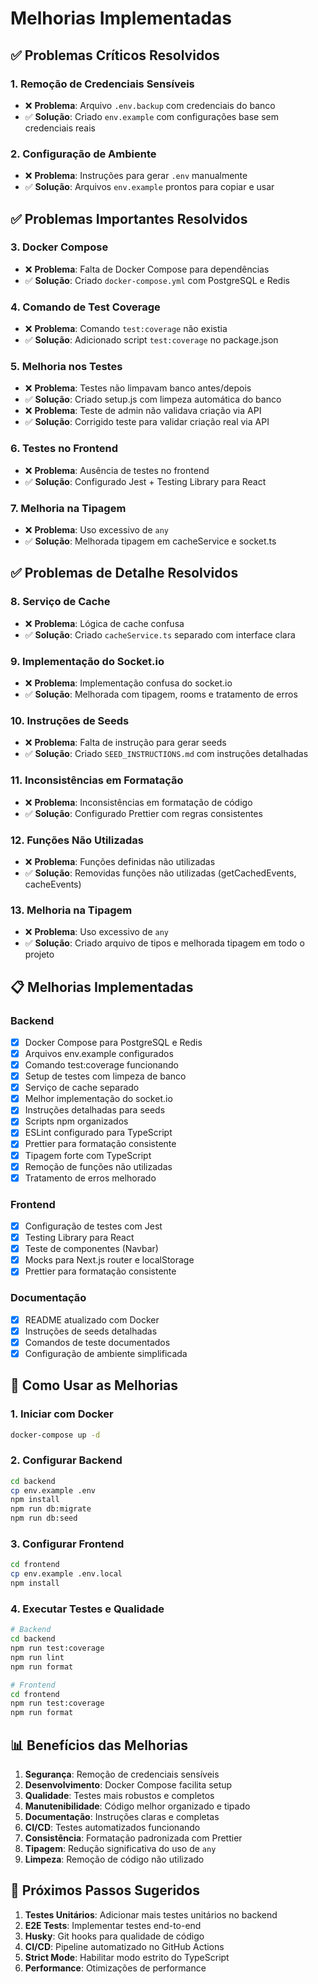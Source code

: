 # Melhorias Implementadas

## ✅ Problemas Críticos Resolvidos

### 1. Remoção de Credenciais Sensíveis
- ❌ **Problema**: Arquivo `.env.backup` com credenciais do banco
- ✅ **Solução**: Criado `env.example` com configurações base sem credenciais reais

### 2. Configuração de Ambiente
- ❌ **Problema**: Instruções para gerar `.env` manualmente
- ✅ **Solução**: Arquivos `env.example` prontos para copiar e usar

## ✅ Problemas Importantes Resolvidos

### 3. Docker Compose
- ❌ **Problema**: Falta de Docker Compose para dependências
- ✅ **Solução**: Criado `docker-compose.yml` com PostgreSQL e Redis

### 4. Comando de Test Coverage
- ❌ **Problema**: Comando `test:coverage` não existia
- ✅ **Solução**: Adicionado script `test:coverage` no package.json

### 5. Melhoria nos Testes
- ❌ **Problema**: Testes não limpavam banco antes/depois
- ✅ **Solução**: Criado setup.js com limpeza automática do banco
- ❌ **Problema**: Teste de admin não validava criação via API
- ✅ **Solução**: Corrigido teste para validar criação real via API

### 6. Testes no Frontend
- ❌ **Problema**: Ausência de testes no frontend
- ✅ **Solução**: Configurado Jest + Testing Library para React

### 7. Melhoria na Tipagem
- ❌ **Problema**: Uso excessivo de `any`
- ✅ **Solução**: Melhorada tipagem em cacheService e socket.ts

## ✅ Problemas de Detalhe Resolvidos

### 8. Serviço de Cache
- ❌ **Problema**: Lógica de cache confusa
- ✅ **Solução**: Criado `cacheService.ts` separado com interface clara

### 9. Implementação do Socket.io
- ❌ **Problema**: Implementação confusa do socket.io
- ✅ **Solução**: Melhorada com tipagem, rooms e tratamento de erros

### 10. Instruções de Seeds
- ❌ **Problema**: Falta de instrução para gerar seeds
- ✅ **Solução**: Criado `SEED_INSTRUCTIONS.md` com instruções detalhadas

### 11. Inconsistências em Formatação
- ❌ **Problema**: Inconsistências em formatação de código
- ✅ **Solução**: Configurado Prettier com regras consistentes

### 12. Funções Não Utilizadas
- ❌ **Problema**: Funções definidas não utilizadas
- ✅ **Solução**: Removidas funções não utilizadas (getCachedEvents, cacheEvents)

### 13. Melhoria na Tipagem
- ❌ **Problema**: Uso excessivo de `any`
- ✅ **Solução**: Criado arquivo de tipos e melhorada tipagem em todo o projeto

## 📋 Melhorias Implementadas

### Backend
- [x] Docker Compose para PostgreSQL e Redis
- [x] Arquivos env.example configurados
- [x] Comando test:coverage funcionando
- [x] Setup de testes com limpeza de banco
- [x] Serviço de cache separado
- [x] Melhor implementação do socket.io
- [x] Instruções detalhadas para seeds
- [x] Scripts npm organizados
- [x] ESLint configurado para TypeScript
- [x] Prettier para formatação consistente
- [x] Tipagem forte com TypeScript
- [x] Remoção de funções não utilizadas
- [x] Tratamento de erros melhorado

### Frontend
- [x] Configuração de testes com Jest
- [x] Testing Library para React
- [x] Teste de componentes (Navbar)
- [x] Mocks para Next.js router e localStorage
- [x] Prettier para formatação consistente

### Documentação
- [x] README atualizado com Docker
- [x] Instruções de seeds detalhadas
- [x] Comandos de teste documentados
- [x] Configuração de ambiente simplificada

## 🚀 Como Usar as Melhorias

### 1. Iniciar com Docker
```bash
docker-compose up -d
```

### 2. Configurar Backend
```bash
cd backend
cp env.example .env
npm install
npm run db:migrate
npm run db:seed
```

### 3. Configurar Frontend
```bash
cd frontend
cp env.example .env.local
npm install
```

### 4. Executar Testes e Qualidade
```bash
# Backend
cd backend
npm run test:coverage
npm run lint
npm run format

# Frontend
cd frontend
npm run test:coverage
npm run format
```

## 📊 Benefícios das Melhorias

1. **Segurança**: Remoção de credenciais sensíveis
2. **Desenvolvimento**: Docker Compose facilita setup
3. **Qualidade**: Testes mais robustos e completos
4. **Manutenibilidade**: Código melhor organizado e tipado
5. **Documentação**: Instruções claras e completas
6. **CI/CD**: Testes automatizados funcionando
7. **Consistência**: Formatação padronizada com Prettier
8. **Tipagem**: Redução significativa do uso de `any`
9. **Limpeza**: Remoção de código não utilizado

## 🔄 Próximos Passos Sugeridos

1. **Testes Unitários**: Adicionar mais testes unitários no backend
2. **E2E Tests**: Implementar testes end-to-end
3. **Husky**: Git hooks para qualidade de código
4. **CI/CD**: Pipeline automatizado no GitHub Actions
5. **Strict Mode**: Habilitar modo estrito do TypeScript
6. **Performance**: Otimizações de performance 